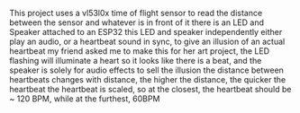 This project uses a vl53l0x time of flight sensor to read the distance between the sensor and whatever is in front of it
there is an LED and Speaker attached to an ESP32 this LED and speaker independently either play an audio, or a heartbeat sound in sync, to give an illusion of an actual heartbeat
my friend asked me to make this for her art project, the LED flashing will illuminate a heart so it looks like there is a beat, and the speaker is solely for audio effects to sell the illusion
the distance between heartbeats changes with distance, the higher the distance, the quicker the heartbeat
the heartbeat is scaled, so at the closest, the heartbeat should be ~ 120 BPM, while at the furthest, 60BPM
